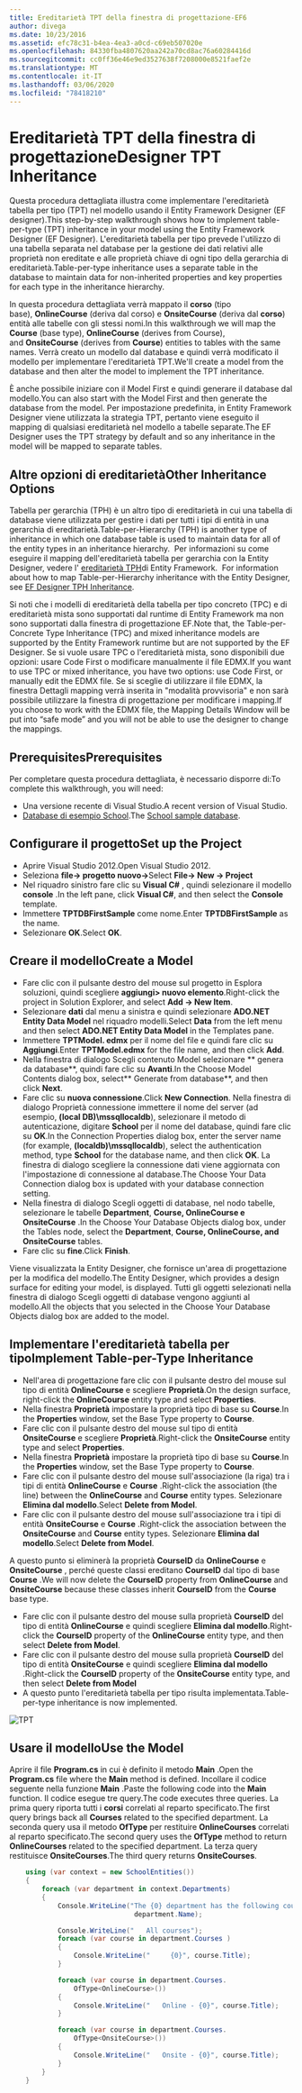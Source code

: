 ```yaml
---
title: Ereditarietà TPT della finestra di progettazione-EF6
author: divega
ms.date: 10/23/2016
ms.assetid: efc78c31-b4ea-4ea3-a0cd-c69eb507020e
ms.openlocfilehash: 84330fba4807620aa242a70cd8ac76a60284416d
ms.sourcegitcommit: cc0ff36e46e9ed3527638f7208000e8521faef2e
ms.translationtype: MT
ms.contentlocale: it-IT
ms.lasthandoff: 03/06/2020
ms.locfileid: "78418210"
---
```

# <a name="designer-tpt-inheritance"></a><span data-ttu-id="56327-102">Ereditarietà TPT della finestra di progettazione</span><span class="sxs-lookup"><span data-stu-id="56327-102">Designer TPT Inheritance</span></span>
<span data-ttu-id="56327-103">Questa procedura dettagliata illustra come implementare l'ereditarietà tabella per tipo (TPT) nel modello usando il Entity Framework Designer (EF designer).</span><span class="sxs-lookup"><span data-stu-id="56327-103">This step-by-step walkthrough shows how to implement table-per-type (TPT) inheritance in your model using the Entity Framework Designer (EF Designer).</span></span> <span data-ttu-id="56327-104">L'ereditarietà tabella per tipo prevede l'utilizzo di una tabella separata nel database per la gestione dei dati relativi alle proprietà non ereditate e alle proprietà chiave di ogni tipo della gerarchia di ereditarietà.</span><span class="sxs-lookup"><span data-stu-id="56327-104">Table-per-type inheritance uses a separate table in the database to maintain data for non-inherited properties and key properties for each type in the inheritance hierarchy.</span></span>

<span data-ttu-id="56327-105">In questa procedura dettagliata verrà mappato il **corso** (tipo base), **OnlineCourse** (deriva dal corso) e **OnsiteCourse** (deriva dal **corso**) entità alle tabelle con gli stessi nomi.</span><span class="sxs-lookup"><span data-stu-id="56327-105">In this walkthrough we will map the **Course** (base type), **OnlineCourse** (derives from Course), and **OnsiteCourse** (derives from **Course**) entities to tables with the same names.</span></span> <span data-ttu-id="56327-106">Verrà creato un modello dal database e quindi verrà modificato il modello per implementare l'ereditarietà TPT.</span><span class="sxs-lookup"><span data-stu-id="56327-106">We'll create a model from the database and then alter the model to implement the TPT inheritance.</span></span>

<span data-ttu-id="56327-107">È anche possibile iniziare con il Model First e quindi generare il database dal modello.</span><span class="sxs-lookup"><span data-stu-id="56327-107">You can also start with the Model First and then generate the database from the model.</span></span> <span data-ttu-id="56327-108">Per impostazione predefinita, in Entity Framework Designer viene utilizzata la strategia TPT, pertanto viene eseguito il mapping di qualsiasi ereditarietà nel modello a tabelle separate.</span><span class="sxs-lookup"><span data-stu-id="56327-108">The EF Designer uses the TPT strategy by default and so any inheritance in the model will be mapped to separate tables.</span></span>

## <a name="other-inheritance-options"></a><span data-ttu-id="56327-109">Altre opzioni di ereditarietà</span><span class="sxs-lookup"><span data-stu-id="56327-109">Other Inheritance Options</span></span>

<span data-ttu-id="56327-110">Tabella per gerarchia (TPH) è un altro tipo di ereditarietà in cui una tabella di database viene utilizzata per gestire i dati per tutti i tipi di entità in una gerarchia di ereditarietà.</span><span class="sxs-lookup"><span data-stu-id="56327-110">Table-per-Hierarchy (TPH) is another type of inheritance in which one database table is used to maintain data for all of the entity types in an inheritance hierarchy.</span></span><span data-ttu-id="56327-111">  Per informazioni su come eseguire il mapping dell'ereditarietà tabella per gerarchia con la Entity Designer, vedere l' [ereditarietà TPH](~/ef6/modeling/designer/inheritance/tph.md)di Entity Framework.</span><span class="sxs-lookup"><span data-stu-id="56327-111">  For information about how to map Table-per-Hierarchy inheritance with the Entity Designer, see [EF Designer TPH Inheritance](~/ef6/modeling/designer/inheritance/tph.md).</span></span> 

<span data-ttu-id="56327-112">Si noti che i modelli di ereditarietà della tabella per tipo concreto (TPC) e di ereditarietà mista sono supportati dal runtime di Entity Framework ma non sono supportati dalla finestra di progettazione EF.</span><span class="sxs-lookup"><span data-stu-id="56327-112">Note that, the Table-per-Concrete Type Inheritance (TPC) and mixed inheritance models are supported by the Entity Framework runtime but are not supported by the EF Designer.</span></span> <span data-ttu-id="56327-113">Se si vuole usare TPC o l'ereditarietà mista, sono disponibili due opzioni: usare Code First o modificare manualmente il file EDMX.</span><span class="sxs-lookup"><span data-stu-id="56327-113">If you want to use TPC or mixed inheritance, you have two options: use Code First, or manually edit the EDMX file.</span></span> <span data-ttu-id="56327-114">Se si sceglie di utilizzare il file EDMX, la finestra Dettagli mapping verrà inserita in "modalità provvisoria" e non sarà possibile utilizzare la finestra di progettazione per modificare i mapping.</span><span class="sxs-lookup"><span data-stu-id="56327-114">If you choose to work with the EDMX file, the Mapping Details Window will be put into “safe mode” and you will not be able to use the designer to change the mappings.</span></span>

## <a name="prerequisites"></a><span data-ttu-id="56327-115">Prerequisites</span><span class="sxs-lookup"><span data-stu-id="56327-115">Prerequisites</span></span>

<span data-ttu-id="56327-116">Per completare questa procedura dettagliata, è necessario disporre di:</span><span class="sxs-lookup"><span data-stu-id="56327-116">To complete this walkthrough, you will need:</span></span>

- <span data-ttu-id="56327-117">Una versione recente di Visual Studio.</span><span class="sxs-lookup"><span data-stu-id="56327-117">A recent version of Visual Studio.</span></span>
- <span data-ttu-id="56327-118">[Database di esempio School](~/ef6/resources/school-database.md).</span><span class="sxs-lookup"><span data-stu-id="56327-118">The [School sample database](~/ef6/resources/school-database.md).</span></span>

## <a name="set-up-the-project"></a><span data-ttu-id="56327-119">Configurare il progetto</span><span class="sxs-lookup"><span data-stu-id="56327-119">Set up the Project</span></span>

-   <span data-ttu-id="56327-120">Aprire Visual Studio 2012.</span><span class="sxs-lookup"><span data-stu-id="56327-120">Open Visual Studio 2012.</span></span>
-   <span data-ttu-id="56327-121">Seleziona **file-&gt; progetto nuovo-&gt;**</span><span class="sxs-lookup"><span data-stu-id="56327-121">Select **File-&gt; New -&gt; Project**</span></span>
-   <span data-ttu-id="56327-122">Nel riquadro sinistro fare clic su **Visual C\#** , quindi selezionare il modello **console** .</span><span class="sxs-lookup"><span data-stu-id="56327-122">In the left pane, click **Visual C\#**, and then select the **Console** template.</span></span>
-   <span data-ttu-id="56327-123">Immettere **TPTDBFirstSample** come nome.</span><span class="sxs-lookup"><span data-stu-id="56327-123">Enter **TPTDBFirstSample** as the name.</span></span>
-   <span data-ttu-id="56327-124">Selezionare **OK**.</span><span class="sxs-lookup"><span data-stu-id="56327-124">Select **OK**.</span></span>

## <a name="create-a-model"></a><span data-ttu-id="56327-125">Creare il modello</span><span class="sxs-lookup"><span data-stu-id="56327-125">Create a Model</span></span>

-   <span data-ttu-id="56327-126">Fare clic con il pulsante destro del mouse sul progetto in Esplora soluzioni, quindi scegliere **aggiungi&gt; nuovo elemento**.</span><span class="sxs-lookup"><span data-stu-id="56327-126">Right-click the project in Solution Explorer, and select **Add -&gt; New Item**.</span></span>
-   <span data-ttu-id="56327-127">Selezionare **dati** dal menu a sinistra e quindi selezionare **ADO.NET Entity Data Model** nel riquadro modelli.</span><span class="sxs-lookup"><span data-stu-id="56327-127">Select **Data** from the left menu and then select **ADO.NET Entity Data Model** in the Templates pane.</span></span>
-   <span data-ttu-id="56327-128">Immettere **TPTModel. edmx** per il nome del file e quindi fare clic su **Aggiungi**.</span><span class="sxs-lookup"><span data-stu-id="56327-128">Enter **TPTModel.edmx** for the file name, and then click **Add**.</span></span>
-   <span data-ttu-id="56327-129">Nella finestra di dialogo Scegli contenuto Model selezionare ** genera da database**, quindi fare clic su **Avanti**.</span><span class="sxs-lookup"><span data-stu-id="56327-129">In the Choose Model Contents dialog box, select** Generate from database**, and then click **Next**.</span></span>
-   <span data-ttu-id="56327-130">Fare clic su **nuova connessione**.</span><span class="sxs-lookup"><span data-stu-id="56327-130">Click **New Connection**.</span></span>
    <span data-ttu-id="56327-131">Nella finestra di dialogo Proprietà connessione immettere il nome del server (ad esempio, **(local DB)\\mssqllocaldb**), selezionare il metodo di autenticazione, digitare **School** per il nome del database, quindi fare clic su **OK**.</span><span class="sxs-lookup"><span data-stu-id="56327-131">In the Connection Properties dialog box, enter the server name (for example, **(localdb)\\mssqllocaldb**), select the authentication method, type **School** for the database name, and then click **OK**.</span></span>
    <span data-ttu-id="56327-132">La finestra di dialogo scegliere la connessione dati viene aggiornata con l'impostazione di connessione al database.</span><span class="sxs-lookup"><span data-stu-id="56327-132">The Choose Your Data Connection dialog box is updated with your database connection setting.</span></span>
-   <span data-ttu-id="56327-133">Nella finestra di dialogo Scegli oggetti di database, nel nodo tabelle, selezionare le tabelle **Department**, **Course, OnlineCourse e OnsiteCourse** .</span><span class="sxs-lookup"><span data-stu-id="56327-133">In the Choose Your Database Objects dialog box, under the Tables node, select the **Department**, **Course, OnlineCourse, and OnsiteCourse** tables.</span></span>
-   <span data-ttu-id="56327-134">Fare clic su **fine**.</span><span class="sxs-lookup"><span data-stu-id="56327-134">Click **Finish**.</span></span>

<span data-ttu-id="56327-135">Viene visualizzata la Entity Designer, che fornisce un'area di progettazione per la modifica del modello.</span><span class="sxs-lookup"><span data-stu-id="56327-135">The Entity Designer, which provides a design surface for editing your model, is displayed.</span></span> <span data-ttu-id="56327-136">Tutti gli oggetti selezionati nella finestra di dialogo Scegli oggetti di database vengono aggiunti al modello.</span><span class="sxs-lookup"><span data-stu-id="56327-136">All the objects that you selected in the Choose Your Database Objects dialog box are added to the model.</span></span>

## <a name="implement-table-per-type-inheritance"></a><span data-ttu-id="56327-137">Implementare l'ereditarietà tabella per tipo</span><span class="sxs-lookup"><span data-stu-id="56327-137">Implement Table-per-Type Inheritance</span></span>

-   <span data-ttu-id="56327-138">Nell'area di progettazione fare clic con il pulsante destro del mouse sul tipo di entità **OnlineCourse** e scegliere **Proprietà**.</span><span class="sxs-lookup"><span data-stu-id="56327-138">On the design surface, right-click the **OnlineCourse** entity type and select **Properties**.</span></span>
-   <span data-ttu-id="56327-139">Nella finestra **Proprietà** impostare la proprietà tipo di base su **Course**.</span><span class="sxs-lookup"><span data-stu-id="56327-139">In the **Properties** window, set the Base Type property to **Course**.</span></span>
-   <span data-ttu-id="56327-140">Fare clic con il pulsante destro del mouse sul tipo di entità **OnsiteCourse** e scegliere **Proprietà**.</span><span class="sxs-lookup"><span data-stu-id="56327-140">Right-click the **OnsiteCourse** entity type and select **Properties**.</span></span>
-   <span data-ttu-id="56327-141">Nella finestra **Proprietà** impostare la proprietà tipo di base su **Course**.</span><span class="sxs-lookup"><span data-stu-id="56327-141">In the **Properties** window, set the Base Type property to **Course**.</span></span>
-   <span data-ttu-id="56327-142">Fare clic con il pulsante destro del mouse sull'associazione (la riga) tra i tipi di entità **OnlineCourse** e **Course** .</span><span class="sxs-lookup"><span data-stu-id="56327-142">Right-click the association (the line) between the **OnlineCourse** and **Course** entity types.</span></span>
    <span data-ttu-id="56327-143">Selezionare **Elimina dal modello**.</span><span class="sxs-lookup"><span data-stu-id="56327-143">Select **Delete from Model**.</span></span>
-   <span data-ttu-id="56327-144">Fare clic con il pulsante destro del mouse sull'associazione tra i tipi di entità **OnsiteCourse** e **Course** .</span><span class="sxs-lookup"><span data-stu-id="56327-144">Right-click the association between the **OnsiteCourse** and **Course** entity types.</span></span>
    <span data-ttu-id="56327-145">Selezionare **Elimina dal modello**.</span><span class="sxs-lookup"><span data-stu-id="56327-145">Select **Delete from Model**.</span></span>

<span data-ttu-id="56327-146">A questo punto si eliminerà la proprietà **CourseID** da **OnlineCourse** e **OnsiteCourse** , perché queste classi ereditano **CourseID** dal tipo di base **Course** .</span><span class="sxs-lookup"><span data-stu-id="56327-146">We will now delete the **CourseID** property from **OnlineCourse** and **OnsiteCourse** because these classes inherit **CourseID** from the **Course** base type.</span></span>

-   <span data-ttu-id="56327-147">Fare clic con il pulsante destro del mouse sulla proprietà **CourseID** del tipo di entità **OnlineCourse** e quindi scegliere **Elimina dal modello**.</span><span class="sxs-lookup"><span data-stu-id="56327-147">Right-click the **CourseID** property of the **OnlineCourse** entity type, and then select **Delete from Model**.</span></span>
-   <span data-ttu-id="56327-148">Fare clic con il pulsante destro del mouse sulla proprietà **CourseID** del tipo di entità **OnsiteCourse** e quindi scegliere **Elimina dal modello** .</span><span class="sxs-lookup"><span data-stu-id="56327-148">Right-click the **CourseID** property of the **OnsiteCourse** entity type, and then select **Delete from Model**</span></span>
-   <span data-ttu-id="56327-149">A questo punto l'ereditarietà tabella per tipo risulta implementata.</span><span class="sxs-lookup"><span data-stu-id="56327-149">Table-per-type inheritance is now implemented.</span></span>

![TPT](~/ef6/media/tpt.png)

## <a name="use-the-model"></a><span data-ttu-id="56327-151">Usare il modello</span><span class="sxs-lookup"><span data-stu-id="56327-151">Use the Model</span></span>

<span data-ttu-id="56327-152">Aprire il file **Program.cs** in cui è definito il metodo **Main** .</span><span class="sxs-lookup"><span data-stu-id="56327-152">Open the **Program.cs** file where the **Main** method is defined.</span></span> <span data-ttu-id="56327-153">Incollare il codice seguente nella funzione **Main** .</span><span class="sxs-lookup"><span data-stu-id="56327-153">Paste the following code into the **Main** function.</span></span> <span data-ttu-id="56327-154">Il codice esegue tre query.</span><span class="sxs-lookup"><span data-stu-id="56327-154">The code executes three queries.</span></span> <span data-ttu-id="56327-155">La prima query riporta tutti i **corsi** correlati al reparto specificato.</span><span class="sxs-lookup"><span data-stu-id="56327-155">The first query brings back all **Courses** related to the specified department.</span></span> <span data-ttu-id="56327-156">La seconda query usa il metodo **OfType** per restituire **OnlineCourses** correlati al reparto specificato.</span><span class="sxs-lookup"><span data-stu-id="56327-156">The second query uses the **OfType** method to return **OnlineCourses** related to the specified department.</span></span> <span data-ttu-id="56327-157">La terza query restituisce **OnsiteCourses**.</span><span class="sxs-lookup"><span data-stu-id="56327-157">The third query returns **OnsiteCourses**.</span></span>

``` csharp
    using (var context = new SchoolEntities())
    {
        foreach (var department in context.Departments)
        {
            Console.WriteLine("The {0} department has the following courses:",
                               department.Name);

            Console.WriteLine("   All courses");
            foreach (var course in department.Courses )
            {
                Console.WriteLine("     {0}", course.Title);
            }

            foreach (var course in department.Courses.
                OfType<OnlineCourse>())
            {
                Console.WriteLine("   Online - {0}", course.Title);
            }

            foreach (var course in department.Courses.
                OfType<OnsiteCourse>())
            {
                Console.WriteLine("   Onsite - {0}", course.Title);
            }
        }
    }
```
